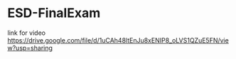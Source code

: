 # ESD-FinalExam
link for video
https://drive.google.com/file/d/1uCAh48ltEnJu8xENIP8_oLVS1QZuE5FN/view?usp=sharing
